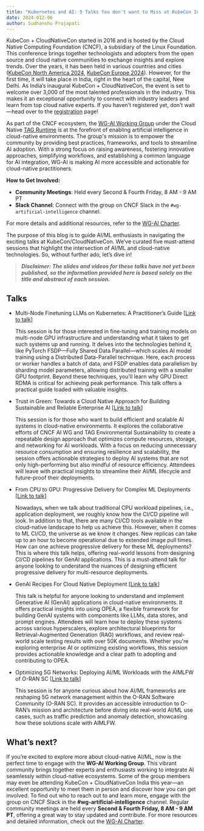 ```yaml
---
title: "Kubernetes and AI: 5 Talks You don't want to Miss at KubeCon India 2024"
date: 2024-012-06
author: Sudhanshu Prajapati
---
```


KubeCon + CloudNativeCon started in 2016 and is hosted by the Cloud Native Computing Foundation (CNCF), a subsidiary of the Linux Foundation. This conference brings together technologists and adopters from the open source and cloud native communities to exchange insights and explore trends. Over the years, it has been held in various countries and cities ([KubeCon North America 2024](https://kccncna2024.sched.com/), [KubeCon Europe 2024](https://kccnceu2024.sched.com/)). However, for the first time, it will take place in India, right in the heart of the capital, New Delhi. As India’s inaugural KubeCon + CloudNativeCon, the event is set to welcome over 3,000 of the most talented professionals in the industry. This makes it an exceptional opportunity to connect with industry leaders and learn from top cloud native experts. If you haven’t registered yet, don’t wait—head over to the [registration](https://events.linuxfoundation.org/kubecon-cloudnativecon-india/register/#kubecon-cloudnativecon-india-rates) page!

As part of the CNCF ecosystem, the [WG-AI Working Group](https://tag-runtime.cncf.io/wgs/cnaiwg/charter/) under the Cloud Native [TAG Runtime](https://tag-runtime.cncf.io/) is at the forefront of enabling artificial intelligence in cloud-native environments. The group's mission is to empower the community by providing best practices, frameworks, and tools to streamline AI adoption. With a strong focus on raising awareness, fostering innovative approaches, simplifying workflows, and establishing a common language for AI integration, WG-AI is making AI more accessible and actionable for cloud-native practitioners.

**How to Get Involved:**

* **Community Meetings**: Held every Second & Fourth Friday, 8 AM - 9 AM PT
* **Slack Channel**: Connect with the group on CNCF Slack in the `#wg-artificial-intelligence` channel.

For more details and additional resources, refer to the [WG-AI Charter](https://tag-runtime.cncf.io/wgs/cnaiwg/charter/).

The purpose of this blog is to guide AI/ML enthusiasts in navigating the exciting talks at KubeCon/CloudNativeCon. We’ve curated five must-attend sessions that highlight the intersection of AI/ML and cloud-native technologies. So, without further ado, let’s dive in!

>***Disclaimer: The slides and videos for these talks have not yet been published, so the information provided here is based solely on the title and abstract of each session.***

## Talks

* Multi-Node Finetuning LLMs on Kubernetes: A Practitioner’s Guide [[Link to talk](https://kccncind2024.sched.com/event/9dbde73800fce96e47fc6acadcdbf76a)]

    This session is for those interested in fine-tuning and training models on multi-node GPU infrastructure and understanding what it takes to get such systems up and running. It delves into the technologies behind it, like PyTorch FSDP—Fully Shared Data Parallel—which scales AI model training using a Distributed Data-Parallel technique. Here, each process or worker handles a batch of data, and FSDP enables data parallelism by sharding model parameters, allowing distributed training with a smaller GPU footprint. Beyond these techniques, you'll learn why GPU Direct RDMA is critical for achieving peak performance. This talk offers a practical guide loaded with valuable insights.

* Trust in Green: Towards a Cloud Native Approach for Building Sustainable and Reliable Enterprise AI [[Link to talk](https://kccncind2024.sched.com/event/47fe873b4686380f3302ae8f8b56875e)]

    This session is for those who want to build efficient and scalable AI systems in cloud-native environments. It explores the collaborative efforts of CNCF AI WG and TAG Environmental Sustainability to create a repeatable design approach that optimizes compute resources, storage, and networking for AI workloads. With a focus on reducing unnecessary resource consumption and ensuring resilience and scalability, the session offers actionable strategies to deploy AI systems that are not only high-performing but also mindful of resource efficiency. Attendees will leave with practical insights to streamline their AI/ML lifecycle and future-proof their deployments.

* From CPU to GPU: Progressive Delivery for Complex ML Deployments [[Link to talk](https://kccncind2024.sched.com/event/951651bf94b13deef1c7faf2a054b9af)]

    Nowadays, when we talk about traditional CPU workload pipelines, i.e., application deployment, we roughly know how the CI/CD pipeline will look. In addition to that, there are many CI/CD tools available in the cloud-native landscape to help us achieve this. However, when it comes to ML CI/CD, the universe as we know it changes. New replicas can take up to an hour to become operational due to extended image pull times. How can one achieve progressive delivery for these ML deployments? This is where this talk helps, offering real-world lessons from designing CI/CD pipelines for GenAI applications. This is a must-attend talk for anyone looking to understand the nuances of designing efficient progressive delivery for multi-resource deployments.

* GenAI Recipes For Cloud Native Deployment [[Link to talk](https://kccncind2024.sched.com/event/3436292649f6f06728c99adc60a8ee23)]

    This talk is helpful for anyone looking to understand and implement Generative AI (GenAI) applications in cloud-native environments. It offers practical insights into using OPEA, a flexible framework for building GenAI systems with components like LLMs, data stores, and prompt engines. Attendees will learn how to deploy these systems across various hyperscalers, explore architectural blueprints for Retrieval-Augmented Generation (RAG) workflows, and review real-world scale testing results with over 50K documents. Whether you're exploring enterprise AI or optimizing existing workflows, this session provides actionable knowledge and a clear path to adopting and contributing to OPEA.

* Optimizing 5G Networks: Deploying AI/ML Workloads with the AIMLFW of O-RAN SC [[Link to talk](https://kccncind2024.sched.com/event/b0772d54f4c6986f481c0f9d7873f937)]

    This session is for anyone curious about how AI/ML frameworks are reshaping 5G network management within the O-RAN Software Community (O-RAN SC). It provides an accessible introduction to O-RAN’s mission and architecture before diving into real-world AI/ML use cases, such as traffic prediction and anomaly detection, showcasing how these solutions scale with AIMLFW.

## What’s next?

If you’re excited to explore more about cloud-native AI/ML, now is the perfect time to engage with the **WG-AI Working Group**. This vibrant community brings together experts and enthusiasts working to integrate AI seamlessly within cloud-native ecosystems. Some of the group members may even be attending KubeCon + CloudNativeCon India this year—an excellent opportunity to meet them in person and discover how you can get involved. To find out who to reach out to and learn more, engage with the group on CNCF Slack in the **#wg-artificial-intelligence** channel. Regular community meetings are held every **Second & Fourth Friday, 8 AM - 9 AM PT**, offering a great way to stay updated and contribute. For more resources and detailed information, check out the [WG-AI Charter](https://tag-runtime.cncf.io/wgs/cnaiwg/charter/).